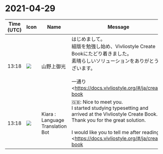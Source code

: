 # 2021-04-29

|Time (UTC)|Icon|Name|Message|
|---|---|---|---|
|13:18|![](https://avatars.slack-edge.com/2021-04-29/2027183174321_81cf0bfcb020e361849d_72.png)|山野上御光|はじめまして。<br>組版を勉強し始め、Vivliostyle Create Bookにたどり着きました。<br>素晴らしいソリューションをありがとうございます。<br><br>一通り <https://docs.vivliostyle.org/#/ja/create-book|こちら> を拝見した上で教えていただきたいことがあります。<br>とても初歩的な質問かもしれませんが、教えていただけると嬉しいです。<br><br><https://docs.vivliostyle.org/#/ja/create-book#%E7%9B%AE%E6%AC%A1%E3%81%AE%E8%BF%BD%E5%8A%A0|こちら> に従い、Vivliostyle Create Bookで目次を表現することができました。<br>表紙と目次にページ番号が割り当てられないようにするにはどうすればよいでしょうか。<br><br>また、`vivliostyle.config.js` でコメントのヒントに従い<br>```toc: true,<br>cover: './cover.png'```<br>を指定したときの挙動として、<br>・目次で「Table of Contents」となっているタイトルの文言を指定することは可能でしょうか。<br>・`cover.png` が出力されないのは仕様でしょうか。|
|13:18|![](https://avatars.slack-edge.com/2021-03-01/1807880975282_5c8ad89e782096649baa_72.png)|Kiara : Language Translation Bot|🇬🇧: Nice to meet you.<br>I started studying typesetting and arrived at the Vivliostyle Create Book.<br>Thank you for the great solution.<br><br>I would like you to tell me after reading <https://docs.vivliostyle.org/#/ja/create-book | here>.<br>It may be a very rudimentary question, but I would be grateful if you could tell me.<br><br><https://docs.vivliostyle.org/#/ja/create-book#%E7%9B%AE%E6%AC%A1%E3%81%AE%E8%BF%BD%E5%8A%A0 | I was able to express the table of contents in Vivliostyle Create Book according to here>.<br>How can I prevent page numbers from being assigned to the cover and table of contents?<br><br>Also, follow the comment tips in `vivliostyle.config.js`<br>`` `toc: true,<br>cover:'./cover.png'`` `<br>As the behavior when is specified<br>-Is it possible to specify the wording of the title that says "Table of Contents" in the table of contents?<br>-Is it a specification that `cover.png` is not output?|
